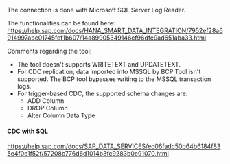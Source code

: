
The connection is done with Microsoft SQL Server Log Reader.

The functionalities can be found here: https://help.sap.com/docs/HANA_SMART_DATA_INTEGRATION/7952ef28a6914997abc01745fef1b607/14a89905349146cf96dfe9ad651aba33.html

Comments regarding the tool:

* The tool doesn't supports WRITETEXT and UPDATETEXT.
* For CDC replication, data imported into MSSQL by BCP Tool isn't supported. The BCP tool bypasses writing to the MSSQL transaction logs. 
* For trigger-based CDC, the supported schema changes are: 
	* ADD Column
	* DROP Column
	* Alter Column Data Type

#### CDC with SQL 

https://help.sap.com/docs/SAP_DATA_SERVICES/ec06fadc50b64b6184f835e4f0e1f52f/57208c776d6d1014b3fc9283b0e91070.html